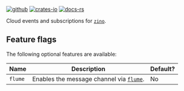 [![github]](https://github.com/zino-rs/zino)
[![crates-io]](https://crates.io/crates/zino-channel)
[![docs-rs]](https://docs.rs/zino-channel)

[github]: https://img.shields.io/badge/github-8da0cb?labelColor=555555&logo=github
[crates-io]: https://img.shields.io/badge/crates.io-fc8d62?labelColor=555555&logo=rust
[docs-rs]: https://img.shields.io/badge/docs.rs-66c2a5?labelColor=555555&logo=docs.rs

Cloud events and subscriptions for [`zino`].

## Feature flags

The following optional features are available:

| Name                 | Description                                            | Default? |
|----------------------|--------------------------------------------------------|----------|
| `flume`              | Enables the message channel via [`flume`].             | No       |

[`zino`]: https://github.com/zino-rs/zino
[`flume`]: https://crates.io/crates/flume
